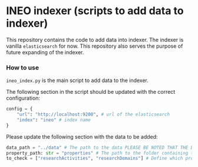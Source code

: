 # INEO indexer (scripts to add data to indexer)
This repository contains the code to add data into indexer.
The indexer is vanilla `elasticsearch` for now. This repository also serves the purpose of future expanding 
of the indexer.

### How to use
`ineo_index.py` is the main script to add data to the indexer. 

The following section in the script should be updated with the correct configuration:
```python
config = {
    "url": "http://localhost:9200", # url of the elasticsearch
    "index": "ineo" # index name
}
```

Please update the following section with the data to be added:
```python
data_path = "../data" # The path to the data PLEASE BE NOTED THAT THE DATA SHOULD BE IN INEO JSON FORMAT
property_path: str = "properties" # The path to the folder containing the properties
to_check = ["researchActivities", "researchDomains"] # Define which properties to be checked and replace with tag 
```

